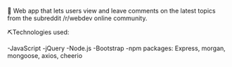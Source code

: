 📝
Web app that lets users view and leave comments on the latest topics from the subreddit /r/webdev online community.

⛏Technologies used: 

-JavaScript
-jQuery
-Node.js
-Bootstrap
-npm packages: Express, morgan, mongoose, axios, cheerio

